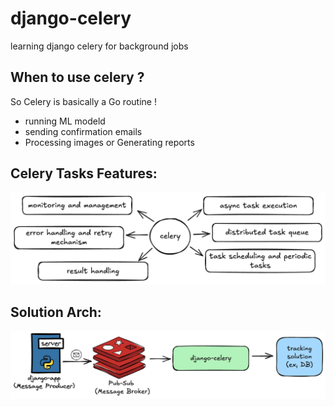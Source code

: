 # django-celery
learning django celery for background jobs

## When to use celery ? 
So Celery is basically a Go routine !

- running ML modeld
- sending confirmation emails
- Processing images or Generating reports

## Celery Tasks Features: 
![](celery-tasks-features.png)

## Solution Arch:
![](solution-arch.png)